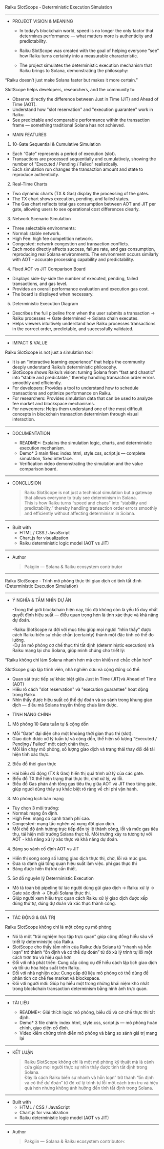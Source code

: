 Raiku SlotScope - Deterministic Execution Simulation

---

* PROJECT VISION & MEANING

  - In today’s blockchain world, speed is no longer the only factor that determines performance — what matters more is authenticity and predictability.  

  - Raiku SlotScope was created with the goal of helping everyone “see” how Raiku turns certainty into a measurable characteristic.  
  - The project simulates the deterministic execution mechanism that Raiku brings to Solana, demonstrating the philosophy:  

 “Raiku doesn’t just make Solana faster but makes it more certain.”  

SlotScope helps developers, researchers, and the community to:  
  - Observe directly the difference between Just in Time (JIT) and Ahead of Time (AOT).  
  - Understand how "slot reservation" and "execution guarantee" work in Raiku.  
  - See predictable and comparable performance within the transaction frame — something traditional Solana has not achieved.  

* MAIN FEATURES

1. 10-Gate Sequential & Cumulative Simulation  
  - Each “Gate” represents a period of execution (slot).  
  - Transactions are processed sequentially and cumulatively, showing the number of "Executed / Pending / Failed" realistically.  
  - Each simulation run changes the transaction amount and state to reproduce authenticity.  

2. Real-Time Charts  
  - Two dynamic charts (TX & Gas) display the processing of the gates.  
  - The TX chart shows execution, pending, and failed states.  
  - The Gas chart reflects total gas consumption between AOT and JIT per gate, allowing users to see operational cost differences clearly.  

3. Network Scenario Simulation  
  - Three selectable environments:  
  - Normal: stable network.  
  - High Fee: high fee competition network.  
  - Congested: network congestion and transaction conflicts.  
  - Each mode directly affects success, failure rate, and gas consumption, reproducing real Solana environments. The environment occurs similarly with AOT - accurate processing capability and predictability.  

4. Fixed AOT vs JIT Comparison Board  
  - Displays side-by-side the number of executed, pending, failed transactions, and gas level.  
  - Provides an overall performance evaluation and execution gas cost.  
  - The board is displayed when necessary.  

5. Deterministic Execution Diagram  
  - Describes the full pipeline from when the user submits a transaction → Raiku processes → Gate determined → Solana chain executes.  
  - Helps viewers intuitively understand how Raiku processes transactions in the correct order, predictable, and successfully validated.  

---

* IMPACT & VALUE

Raiku SlotScope is not just a simulation tool  
  - It is an “interactive learning experience” that helps the community deeply understand Raiku’s deterministic philosophy.  
  - SlotScope shows Raiku’s vision: turning Solana from “fast and chaotic” into “stable and predictable,” thereby handling transaction order errors smoothly and efficiently.  
  - For developers: Provides a tool to understand how to schedule transactions and optimize performance on Raiku.  
  - For researchers: Provides simulation data that can be used to analyze fee market and blockspace mechanisms.  
  - For newcomers: Helps them understand one of the most difficult concepts in blockchain transaction determinism through visual interaction.  

---

* DOCUMENTATION

  - README*: Explains the simulation logic, charts, and deterministic execution mechanism.  
  - Demo* 3 main files: index.html, style.css, script.js — complete simulation, fixed interface.  
  - Verification video demonstrating the simulation and the value comparison board.  

---

* CONCLUSION

  > Raiku SlotScope is not just a technical simulation but a gateway that allows everyone to truly see determinism in Solana.  
  > This is how Raiku turns “speed and chaos” into “stability and predictability,” thereby handling transaction order errors smoothly and efficiently without affecting determinism in Solana.  

---

* Built with  
  - HTML / CSS / JavaScript  
  - Chart.js for visualization  
  - Raiku deterministic logic model (AOT vs JIT)  

---

* Author  
  > Pakgiin — Solana & Raiku ecosystem contributor  


----------------------------------------------------------


Raiku SlotScope - Trình mô phỏng thực thi giao dịch có tính tất định (Deterministic Execution Simulation)

---

* Ý NGHĨA & TẦM NHÌN DỰ ÁN

  -Trong thế giới blockchain hiện nay, tốc độ không còn là yếu tố duy nhất quyết định hiệu suất — điều quan trọng hơn là tính xác thực và khả năng dự đoán.  

  -Raiku SlotScope ra đời với mục tiêu giúp mọi người “nhìn thấy” được cách Raiku biến sự chắc chắn (certainty) thành một đặc tính có thể đo lường.  
  -Dự án mô phỏng cơ chế thực thi tất định (deterministic execution) mà Raiku mang lại cho Solana, giúp minh chứng cho triết lý:  

 “Raiku không chỉ làm Solana nhanh hơn mà còn khiến nó chắc chắn hơn”  

SlotScope giúp lập trình viên, nhà nghiên cứu và cộng đồng có thể:  
  - Quan sát trực tiếp sự khác biệt giữa Just in Time (JIT)và Ahead of Time (AOT)  
  - Hiểu rõ cách "slot reservation" và "execution guarantee" hoạt động trong Raiku.  
  - Nhìn thấy được hiệu suất có thể dự đoán và so sánh trong khung giao dịch — điều mà Solana truyền thống chưa làm được.  

* TÍNH NĂNG CHÍNH

1. Mô phỏng 10 Gate tuần tự & cộng dồn  
  - Mỗi “Gate” đại diện cho một khoảng thời gian thực thi (slot).  
  - Giao dịch được xử lý tuần tự và cộng dồn, thể hiện số lượng "Executed / Pending / Failed" một cách chân thực.  
  - Mỗi lần chạy mô phỏng, số lượng giao dịch và trạng thái thay đổi để tái hiện tính xác thực.  

2. Biểu đồ thời gian thực  
  - Hai biểu đồ động (TX & Gas) hiển thị quá trình xử lý của các gate.  
  - Biểu đồ TX thể hiện trạng thái thực thi, chờ xử lý, và lỗi.  
  - Biểu đồ Gas phản ánh tổng gas tiêu thụ giữa AOT và JIT theo từng gate, giúp người dùng thấy sự khác biệt rõ ràng về chi phí vận hành.  

3. Mô phỏng kịch bản mạng  
  - Tùy chọn 3 môi trường:  
  - Normal: mạng ổn định.  
  - High Fee: mạng có cạnh tranh phí cao.  
  - Congested: mạng tắc nghẽn và xung đột giao dịch.  
  - Mỗi chế độ ảnh hưởng trực tiếp đến tỷ lệ thành công, lỗi và mức gas tiêu thụ, tái hiện môi trường Solana thực tế. Môi trường xảy ra tương tự với AOT - khả năng xử lý xác thực và khả năng dự đoán.  

4. Bảng so sánh cố định AOT vs JIT  
  - Hiển thị song song số lượng giao dịch thực thi, chờ, lỗi và mức gas.  
  - Đưa ra đánh giá tổng quan hiệu suất làm việc. phí gas thực thi  
  - Bảng được hiển thị khi cần thiết.  

5. Sơ đồ nguyên lý Deterministic Execution  
  - Mô tả toàn bộ pipeline từ lúc người dùng gửi giao dịch → Raiku xử lý → Gate xác định → Chuỗi Solana thực thi.  
  - Giúp người xem hiểu trực quan cách Raiku xử lý giao dịch được xếp đúng thứ tự, đúng dự đoán và xác thực thành công.  

---

* TÁC ĐỘNG & GIÁ TRỊ

Raiku SlotScope không chỉ là một công cụ mô phỏng  
  - Nó là một “trải nghiệm học tập trực quan” giúp cộng đồng hiểu sâu về triết lý deterministic của Raiku.  
  - SlotScope cho thấy tầm nhìn của Raiku: đưa Solana từ “nhanh và hỗn loạn” trở thành “ổn định và có thể dự đoán” từ đó xử lý trình tự lỗi một cách trơn tru và hiệu quả hơn  
  - Đối với nhà phát triển: Cung cấp công cụ để hiểu cách lập lịch giao dịch và tối ưu hóa hiệu suất trên Raiku.  
  - Đối với nhà nghiên cứu: Cung cấp dữ liệu mô phỏng có thể dùng để phân tích cơ chế fee market và blockspace.  
  - Đối với người mới: Giúp họ hiểu một trong những khái niệm khó nhất trong blockchain transaction determinism bằng hình ảnh trực quan.  

---

* TÀI LIỆU

  - README*: Giải thích logic mô phỏng, biểu đồ và cơ chế thực thi tất định.  
  - Demo* 3 file chính: index.html, style.css, script.js — mô phỏng hoàn chỉnh, giao diện cố định.  
  - Video kiểm chứng trình diễn mô phỏng và bảng so sánh giá trị mang lại  

---

* KẾT LUẬN

  > Raiku SlotScope không chỉ là một mô phỏng kỹ thuật mà là cánh cửa giúp mọi người thực sự nhìn thấy được tính tất định trong Solana.  
  > Đây là cách Raiku biến sự nhanh và hỗn loạn” trở thành “ổn định và có thể dự đoán” từ đó xử lý trình tự lỗi một cách trơn tru và hiệu quả hơn nhưng không ảnh hưởng đến tính tất định trong Solana.  

---

* Built with  
  - HTML / CSS / JavaScript  
  - Chart.js for visualization  
  - Raiku deterministic logic model (AOT vs JIT)  

---

* Author  
  >Pakgiin — Solana & Raiku ecosystem contributor<
